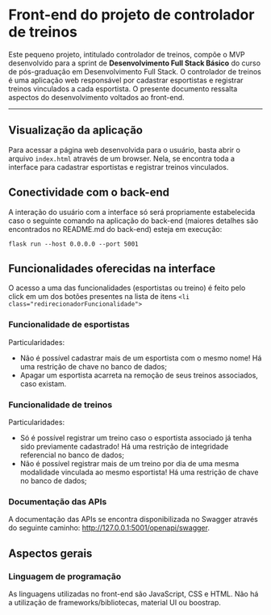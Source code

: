 # Front-end do projeto de controlador de treinos 

Este pequeno projeto, intitulado controlador de treinos, compõe o MVP desenvolvido para a sprint de **Desenvolvimento Full Stack Básico** do curso de pós-graduação em Desenvolvimento Full Stack. O controlador de treinos é uma aplicação web responsável por cadastrar esportistas e registrar treinos vinculados a cada esportista. O presente documento ressalta aspectos do desenvolvimento voltados ao front-end.


---
## Visualização da aplicação

Para acessar a página web desenvolvida para o usuário, basta abrir o arquivo `index.html` através de um browser. Nela, se encontra toda a interface para cadastrar esportistas e registrar treinos vinculados.

## Conectividade com o back-end

A interação do usuário com a interface só será propriamente estabelecida caso o seguinte comando na aplicação do back-end (maiores detalhes são encontrados no README.md do back-end) esteja em execução:

```
flask run --host 0.0.0.0 --port 5001
```

## Funcionalidades oferecidas na interface

O acesso a uma das funcionalidades (esportistas ou treino) é feito pelo click em um dos botões presentes na lista de itens `<li class="redirecionadorFuncionalidade">`

### Funcionalidade de esportistas

Particularidades:
* Não é possível cadastrar mais de um esportista com o mesmo nome! Há uma restrição de chave no banco de dados;
* Apagar um esportista acarreta na remoção de seus treinos associados, caso existam.

### Funcionalidade de treinos

Particularidades:
* Só é possível registrar um treino caso o esportista associado já tenha sido previamente cadastrado! Há uma restrição de integridade referencial no banco de dados;
* Não é possível registrar mais de um treino por dia de uma mesma modalidade vinculada ao mesmo esportista! Há uma restrição de chave no banco de dados;

### Documentação das APIs

A documentação das APIs se encontra disponibilizada no Swagger através do seguinte caminho: http://127.0.0.1:5001/openapi/swagger.

## Aspectos gerais

### Linguagem de programação

As linguagens utilizadas no front-end são JavaScript, CSS e HTML. Não há a utilização de frameworks/bibliotecas, material UI ou boostrap.



